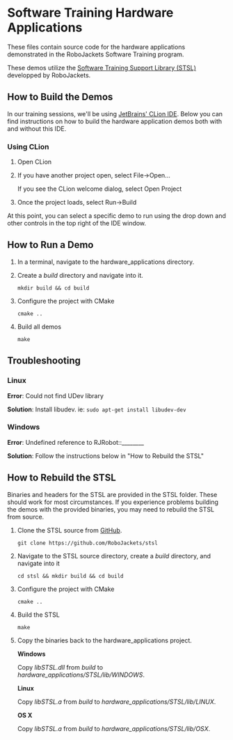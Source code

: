 # Software Training Hardware Applications #

These files contain source code for the hardware applications demonstrated in the RoboJackets Software Training program.

These demos utilize the [Software Training Support Library (STSL)](https://github.com/RoboJackets/stsl) developped by RoboJackets.

## How to Build the Demos ##

In our training sessions, we'll be using [JetBrains' CLion IDE](https://www.jetbrains.com/clion/). Below you can find instructions on how to build the hardware application demos both with and without this IDE.

### Using CLion ###

1. Open CLion

2. If you have another project open, select File->Open...

   If you see the CLion welcome dialog, select Open Project
   
3. Once the project loads, select Run->Build

At this point, you can select a specific demo to run using the drop down and other controls in the top right of the IDE window.

## How to Run a Demo ##

1. In a terminal, navigate to the hardware_applications directory.

2. Create a _build_ directory and navigate into it.

   ```mkdir build && cd build```
   
3. Configure the project with CMake

   ```cmake ..```
   
4. Build all demos

   ```make```
   
## Troubleshooting ##

### Linux ###

__Error__: Could not find UDev library

__Solution__: Install libudev. ie: `sudo apt-get install libudev-dev`

### Windows ###

__Error__: Undefined reference to RJRobot::________

__Solution__: Follow the instructions below in "How to Rebuild the STSL"

## How to Rebuild the STSL ##

Binaries and headers for the STSL are provided in the STSL folder. These should work for most circumstances. If you experience problems building the demos with the provided binaries, you may need to rebuild the STSL from source.

1. Clone the STSL source from [GitHub](https://github.com/RoboJackets/stsl).

   ```git clone https://github.com/RoboJackets/stsl```

2. Navigate to the STSL source directory, create a _build_ directory, and navigate into it

   ```cd stsl && mkdir build && cd build```
   
3. Configure the project with CMake

   ```cmake ..```
   
4. Build the STSL

   ```make```
   
5. Copy the binaries back to the hardware_applications project.
   
   __Windows__
   
   Copy _libSTSL.dll_ from _build_ to _hardware_applications/STSL/lib/WINDOWS_.
   
   __Linux__
   
   Copy _libSTSL.a_ from _build_ to _hardware_applications/STSL/lib/LINUX_.

   __OS X__
   
   Copy _libSTSL.a_ from _build_ to _hardware_applications/STSL/lib/OSX_.